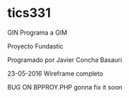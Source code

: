 # tics331

GIN Programa a GIM

Proyecto Fundastic

Programado por Javier Concha Basauri

23-05-2016 Wireframe completo

BUG ON BPPROY.PHP gonna fix it soon